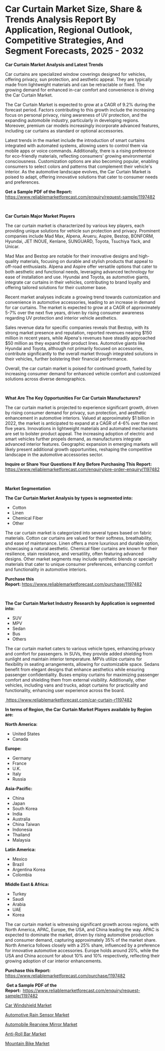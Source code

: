 <p><h1>Car Curtain Market Size, Share & Trends Analysis Report By Application, Regional Outlook, Competitive Strategies, And Segment Forecasts, 2025 - 2032</h1></p><p><strong>Car Curtain Market Analysis and Latest Trends</strong></p>
<p><p>Car curtains are specialized window coverings designed for vehicles, offering privacy, sun protection, and aesthetic appeal. They are typically made from lightweight materials and can be retractable or fixed. The growing demand for enhanced in-car comfort and convenience is driving the Car Curtain Market. </p><p>The Car Curtain Market is expected to grow at a CAGR of 9.2% during the forecast period. Factors contributing to this growth include the increasing focus on personal privacy, rising awareness of UV protection, and the expanding automobile industry, particularly in developing regions. Moreover, premium car models increasingly incorporate advanced features, including car curtains as standard or optional accessories.</p><p>Latest trends in the market include the introduction of smart curtains integrated with automated systems, allowing users to control them via mobile apps or voice commands. Additionally, there is a rising preference for eco-friendly materials, reflecting consumers' growing environmental consciousness. Customization options are also becoming popular, enabling consumers to select colors and patterns that complement their vehicle's interior. As the automotive landscape evolves, the Car Curtain Market is poised to adapt, offering innovative solutions that cater to consumer needs and preferences.</p></p>
<p><strong>Get a Sample PDF of the Report:&nbsp;</strong> <a href="https://www.reliablemarketforecast.com/enquiry/request-sample/1197482?utm_campaign=1900&utm_medium=2&utm_source=Github&utm_content=ia&utm_term=30032025&utm_id=car-curtain">https://www.reliablemarketforecast.com/enquiry/request-sample/1197482</a></p>
<p>&nbsp;</p>
<p><strong>Car Curtain Major Market Players</strong></p>
<p><p>The car curtain market is characterized by various key players, each providing unique solutions for vehicle sun protection and privacy. Prominent companies include Mad Max, Alpena, Arueru, Aspire, Bestop, BONFORM, Hyundai, JET INOUE, Kenlane, SUNGUARD, Toyota, Tsuchiya Yack, and Unicar. </p><p>Mad Max and Bestop are notable for their innovative designs and high-quality materials, focusing on durable and stylish products that appeal to off-road enthusiasts. Alpena and Aspire offer versatile options that cater to both aesthetic and functional needs, leveraging advanced technology for ease of installation and use. Hyundai and Toyota, as automotive giants, integrate car curtains in their vehicles, contributing to brand loyalty and offering tailored solutions for their customer base.</p><p>Recent market analyses indicate a growing trend towards customization and convenience in automotive accessories, leading to an increase in demand for car curtains. The market is expected to grow at a CAGR of approximately 5-7% over the next five years, driven by rising consumer awareness regarding UV protection and interior vehicle aesthetics.</p><p>Sales revenue data for specific companies reveals that Bestop, with its strong market presence and reputation, reported revenues nearing $150 million in recent years, while Alpena's revenues have steadily approached $50 million as they expand their product lines. Automotive giants like Hyundai and Toyota, although not primarily focused on accessories, contribute significantly to the overall market through integrated solutions in their vehicles, further bolstering their financial performance.</p><p>Overall, the car curtain market is poised for continued growth, fueled by increasing consumer demand for enhanced vehicle comfort and customized solutions across diverse demographics.</p></p>
<p>&nbsp;</p>
<p><strong>What Are The Key Opportunities For Car Curtain Manufacturers?</strong></p>
<p><p>The car curtain market is projected to experience significant growth, driven by rising consumer demand for privacy, sun protection, and aesthetic enhancement in automotive interiors. Valued at approximately $1 billion in 2022, the market is anticipated to expand at a CAGR of 4-6% over the next five years. Innovations in lightweight materials and automated mechanisms are set to bolster product appeal. The increasing adoption of electric and smart vehicles further propels demand, as manufacturers integrate advanced interior features. Geographic expansion in emerging markets will likely present additional growth opportunities, reshaping the competitive landscape in the automotive accessories sector.</p></p>
<p><strong>Inquire or Share Your Questions If Any Before Purchasing This Report:</strong> <a href="https://www.reliablemarketforecast.com/enquiry/pre-order-enquiry/1197482?utm_campaign=1900&utm_medium=2&utm_source=Github&utm_content=ia&utm_term=30032025&utm_id=car-curtain">https://www.reliablemarketforecast.com/enquiry/pre-order-enquiry/1197482</a></p>
<p>&nbsp;</p>
<p><strong>Market Segmentation</strong></p>
<p><strong>The Car Curtain Market Analysis by types is segmented into:</strong></p>
<p><ul><li>Cotton</li><li>Linen</li><li>Chemical Fiber</li><li>Other</li></ul></p>
<p><p>The car curtain market is categorized into several types based on fabric materials. Cotton car curtains are valued for their softness, breathability, and ease of maintenance. Linen offers a more luxurious and durable option, showcasing a natural aesthetic. Chemical fiber curtains are known for their resilience, stain resistance, and versatility, often featuring advanced designs. Other market segments may include synthetic blends or specialty materials that cater to unique consumer preferences, enhancing comfort and functionality in automotive interiors.</p></p>
<p><strong>Purchase this Report:&nbsp;</strong><a href="https://www.reliablemarketforecast.com/purchase/1197482?utm_campaign=1900&utm_medium=2&utm_source=Github&utm_content=ia&utm_term=30032025&utm_id=car-curtain">https://www.reliablemarketforecast.com/purchase/1197482</a></p>
<p>&nbsp;</p>
<p><strong>The Car Curtain Market Industry Research by Application is segmented into:</strong></p>
<p><ul><li>SUV</li><li>MPV</li><li>Sedan</li><li>Bus</li><li>Others</li></ul></p>
<p><p>The car curtain market caters to various vehicle types, enhancing privacy and comfort for passengers. In SUVs, they provide added shielding from sunlight and maintain interior temperature. MPVs utilize curtains for flexibility in seating arrangements, allowing for customizable space. Sedans benefit from elegant designs that enhance aesthetics while ensuring passenger confidentiality. Buses employ curtains for maximizing passenger comfort and shielding them from external visibility. Additionally, other vehicles, including vans and trucks, adopt curtains for practicality and functionality, enhancing user experience across the board.</p></p>
<p><a href="https://www.reliablemarketforecast.com/car-curtain-r1197482?utm_campaign=1900&utm_medium=2&utm_source=Github&utm_content=ia&utm_term=30032025&utm_id=car-curtain">&nbsp;https://www.reliablemarketforecast.com/car-curtain-r1197482</a></p>
<p><strong>In terms of Region, the Car Curtain Market Players available by Region are:</strong></p>
<p>
    <p> <strong> North America: </strong>
        <ul>
            <li>United States</li>
            <li>Canada</li>
        </ul>
        </p> 
    <p> <strong> Europe: </strong>
        <ul>
            <li>Germany</li>
            <li>France</li>
            <li>U.K.</li>
            <li>Italy</li>
            <li>Russia</li>
        </ul>
        </p> 
    <p> <strong> Asia-Pacific: </strong>
        <ul>
            <li>China</li>
            <li>Japan</li>
            <li>South Korea</li>
            <li>India</li>
            <li>Australia</li>
            <li>China Taiwan</li>
            <li>Indonesia</li>
            <li>Thailand</li>
            <li>Malaysia</li>
        </ul>
        </p> 
    <p> <strong> Latin America: </strong>
        <ul>
            <li>Mexico</li>
            <li>Brazil</li>
            <li>Argentina Korea</li>
            <li>Colombia</li>
        </ul>
        </p> 
    <p> <strong> Middle East & Africa: </strong>
        <ul>
            <li>Turkey</li>
            <li>Saudi</li>
            <li>Arabia</li>
            <li>UAE</li>
            <li>Korea</li>
        </ul>
    </p>
    </p>
<p><p>The car curtain market is witnessing significant growth across regions, with North America, APAC, Europe, the USA, and China leading the way. APAC is expected to dominate the market, driven by rising automotive production and consumer demand, capturing approximately 35% of the market share. North America follows closely with a 25% share, influenced by a preference for innovative automotive accessories. Europe holds around 20%, while the USA and China account for about 10% and 10% respectively, reflecting their growing adoption of car interior enhancements.</p></p>
<p><strong>Purchase this Report: </strong><a href="https://www.reliablemarketforecast.com/purchase/1197482?utm_campaign=1900&utm_medium=2&utm_source=Github&utm_content=ia&utm_term=30032025&utm_id=car-curtain">https://www.reliablemarketforecast.com/purchase/1197482</a></p>
<p>&nbsp;<strong>Get a Sample PDF of the Report:&nbsp;&nbsp;</strong><a href="https://www.reliablemarketforecast.com/enquiry/request-sample/1197482?utm_campaign=1900&utm_medium=2&utm_source=Github&utm_content=ia&utm_term=30032025&utm_id=car-curtain">https://www.reliablemarketforecast.com/enquiry/request-sample/1197482</a></p>
<p><strong></strong></p>
<p><p><a href="https://github.com/asoauoldag3n/Market-Research-Report-List-1/blob/main/car-windshield-market.md?utm_campaign=1900&utm_medium=2&utm_source=Github&utm_content=ia&utm_term=30032025&utm_id=car-curtain">Car Windshield Market</a></p><p><a href="https://github.com/awwqamet/Market-Research-Report-List-1/blob/main/automotive-rain-sensor-market.md?utm_campaign=1900&utm_medium=2&utm_source=Github&utm_content=ia&utm_term=30032025&utm_id=car-curtain">Automotive Rain Sensor Market</a></p><p><a href="https://github.com/phillpfantis/Market-Research-Report-List-1/blob/main/automobile-rearview-mirror-market.md?utm_campaign=1900&utm_medium=2&utm_source=Github&utm_content=ia&utm_term=30032025&utm_id=car-curtain">Automobile Rearview Mirror Market</a></p><p><a href="https://github.com/stuwinawisa/Market-Research-Report-List-1/blob/main/anti-roll-bar-market.md?utm_campaign=1900&utm_medium=2&utm_source=Github&utm_content=ia&utm_term=30032025&utm_id=car-curtain">Anti-Roll Bar Market</a></p><p><a href="https://github.com/marcayaminig/Market-Research-Report-List-1/blob/main/mountain-bike-market.md?utm_campaign=1900&utm_medium=2&utm_source=Github&utm_content=ia&utm_term=30032025&utm_id=car-curtain">Mountain Bike Market</a></p></p>